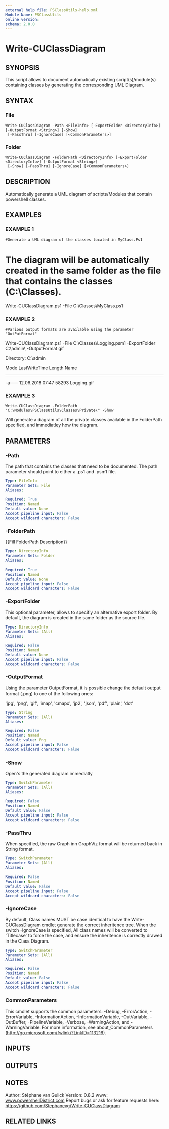 ```yaml
---
external help file: PSClassUtils-help.xml
Module Name: PSClassUtils
online version:
schema: 2.0.0
---
```


# Write-CUClassDiagram

## SYNOPSIS
This script allows to document automatically existing script(s)/module(s) containing classes by generating the corresponding UML Diagram.

## SYNTAX

### File
```
Write-CUClassDiagram -Path <FileInfo> [-ExportFolder <DirectoryInfo>] [-OutputFormat <String>] [-Show]
 [-PassThru] [-IgnoreCase] [<CommonParameters>]
```

### Folder
```
Write-CUClassDiagram -FolderPath <DirectoryInfo> [-ExportFolder <DirectoryInfo>] [-OutputFormat <String>]
 [-Show] [-PassThru] [-IgnoreCase] [<CommonParameters>]
```

## DESCRIPTION
Automatically generate a UML diagram of scripts/Modules that contain powershell classes.

## EXAMPLES

### EXAMPLE 1
```
#Generate a UML diagram of the classes located in MyClass.Ps1
```

# The diagram will be automatically created in the same folder as the file that contains the classes (C:\Classes).

Write-CUClassDiagram.ps1 -File C:\Classes\MyClass.ps1

### EXAMPLE 2
```
#Various output formats are available using the parameter "OutPutFormat"
```

Write-CUClassDiagram.ps1 -File C:\Classes\Logging.psm1 -ExportFolder C:\admin\ -OutputFormat gif


Directory: C:\admin


Mode                LastWriteTime         Length Name
----                -------------         ------ ----
-a----       12.06.2018     07:47          58293 Logging.gif

### EXAMPLE 3
```
Write-CUClassDiagram -FolderPath "C:\Modules\PSClassUtils\Classes\Private\" -Show
```

Will generate a diagram of all the private classes available in the FolderPath specified, and immediatley how the diagram.

## PARAMETERS

### -Path
The path that contains the classes that need to be documented. 
The path parameter should point to either a .ps1 and .psm1 file.

```yaml
Type: FileInfo
Parameter Sets: File
Aliases:

Required: True
Position: Named
Default value: None
Accept pipeline input: False
Accept wildcard characters: False
```

### -FolderPath
{{Fill FolderPath Description}}

```yaml
Type: DirectoryInfo
Parameter Sets: Folder
Aliases:

Required: True
Position: Named
Default value: None
Accept pipeline input: False
Accept wildcard characters: False
```

### -ExportFolder
This optional parameter, allows to specifiy an alternative export folder.
By default, the diagram is created in the same folder as the source file.

```yaml
Type: DirectoryInfo
Parameter Sets: (All)
Aliases:

Required: False
Position: Named
Default value: None
Accept pipeline input: False
Accept wildcard characters: False
```

### -OutputFormat
Using the parameter OutputFormat, it is possible change the default output format (.png) to one of the following ones:

'jpg', 'png', 'gif', 'imap', 'cmapx', 'jp2', 'json', 'pdf', 'plain', 'dot'

```yaml
Type: String
Parameter Sets: (All)
Aliases:

Required: False
Position: Named
Default value: Png
Accept pipeline input: False
Accept wildcard characters: False
```

### -Show
Open's the generated diagram immediatly

```yaml
Type: SwitchParameter
Parameter Sets: (All)
Aliases:

Required: False
Position: Named
Default value: False
Accept pipeline input: False
Accept wildcard characters: False
```

### -PassThru
When specified, the raw Graph inn GraphViz format will be returned back in String format.

```yaml
Type: SwitchParameter
Parameter Sets: (All)
Aliases:

Required: False
Position: Named
Default value: False
Accept pipeline input: False
Accept wildcard characters: False
```

### -IgnoreCase
By default, Class names MUST be case identical to have the Write-CUClassDiagram cmdlet generate the correct inheritence tree.
When the switch -IgnoreCase is specified, All class names will be converted to 'Titlecase' to force the case, and ensure the inheritence is correctly drawed in the Class Diagram.

```yaml
Type: SwitchParameter
Parameter Sets: (All)
Aliases:

Required: False
Position: Named
Default value: False
Accept pipeline input: False
Accept wildcard characters: False
```

### CommonParameters
This cmdlet supports the common parameters: -Debug, -ErrorAction, -ErrorVariable, -InformationAction, -InformationVariable, -OutVariable, -OutBuffer, -PipelineVariable, -Verbose, -WarningAction, and -WarningVariable.
For more information, see about_CommonParameters (http://go.microsoft.com/fwlink/?LinkID=113216).

## INPUTS

## OUTPUTS

## NOTES
Author: Stéphane van Gulick
Version: 0.8.2
www: www.powershellDistrict.com
Report bugs or ask for feature requests here:
https://github.com/Stephanevg/Write-CUClassDiagram

## RELATED LINKS
